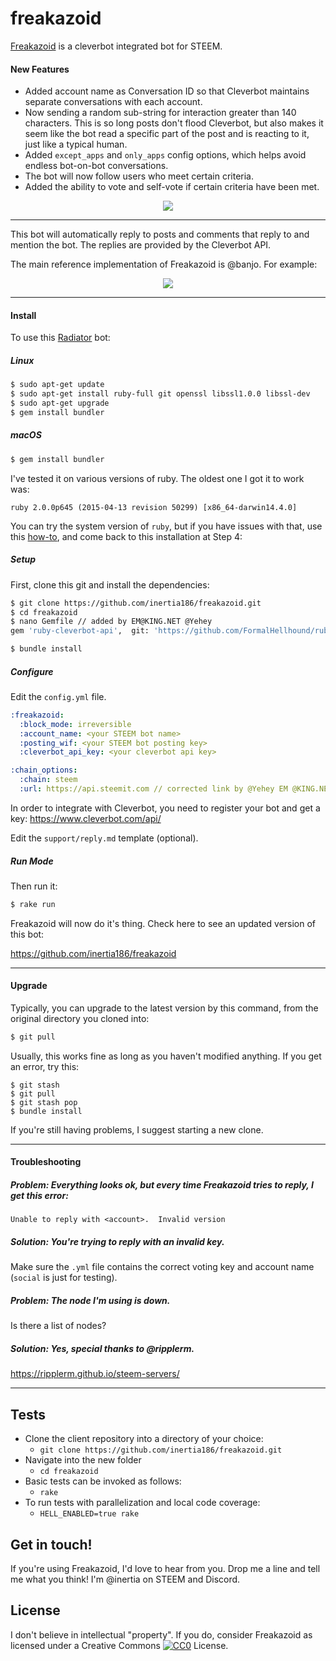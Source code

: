 freakazoid
==========

[Freakazoid](https://github.com/inertia186/freakazoid) is a cleverbot integrated bot for STEEM.

#### New Features

* Added account name as Conversation ID so that Cleverbot maintains separate conversations with each account.
* Now sending a random sub-string for interaction greater than 140 characters.  This is so long posts don't flood Cleverbot, but also makes it seem like the bot read a specific part of the post and is reacting to it, just like a typical human.
* Added `except_apps` and `only_apps` config options, which helps avoid endless bot-on-bot conversations.
* The bot will now follow users who meet certain criteria.
* Added the ability to vote and self-vote if certain criteria have been met.

<center>
  <img src="https://que.com/wp-content/uploads/2018/09/QUE.com_.Yehey_.Chatbot.is_.live_.png" />
</center>

---

This bot will automatically reply to posts and comments that reply to and mention the bot.  The replies are provided by the Cleverbot API.

The main reference implementation of Freakazoid is @banjo.  For example:

<center>
  <img src="http://i.imgur.com/zNN8tPE.png" />
</center>

---

#### Install

To use this [Radiator](https://steemit.com/steem/@inertia/radiator-steem-ruby-api-client) bot:

##### Linux

```bash
$ sudo apt-get update
$ sudo apt-get install ruby-full git openssl libssl1.0.0 libssl-dev
$ sudo apt-get upgrade
$ gem install bundler
```

##### macOS

```bash
$ gem install bundler
```

I've tested it on various versions of ruby.  The oldest one I got it to work was:

`ruby 2.0.0p645 (2015-04-13 revision 50299) [x86_64-darwin14.4.0]`

You can try the system version of `ruby`, but if you have issues with that, use this [how-to](https://steemit.com/ruby/@inertia/how-to-configure-your-mac-to-do-ruby-on-rails-development), and come back to this installation at Step 4:

##### Setup

First, clone this git and install the dependencies:

```bash
$ git clone https://github.com/inertia186/freakazoid.git
$ cd freakazoid
$ nano Gemfile // added by EM@KING.NET @Yehey
gem 'ruby-cleverbot-api',  git: 'https://github.com/FormalHellhound/ruby-cleverbot-api.git'

$ bundle install
```

##### Configure

Edit the `config.yml` file.

```yaml
:freakazoid:
  :block_mode: irreversible
  :account_name: <your STEEM bot name>
  :posting_wif: <your STEEM bot posting key>
  :cleverbot_api_key: <your cleverbot api key>

:chain_options:
  :chain: steem
  :url: https://api.steemit.com // corrected link by @Yehey EM @KING.NET
```

In order to integrate with Cleverbot, you need to register your bot and get a key: https://www.cleverbot.com/api/


Edit the `support/reply.md` template (optional).

##### Run Mode

Then run it:

```bash
$ rake run
```

Freakazoid will now do it's thing.  Check here to see an updated version of this bot:

https://github.com/inertia186/freakazoid

---

#### Upgrade

Typically, you can upgrade to the latest version by this command, from the original directory you cloned into:

```bash
$ git pull
```

Usually, this works fine as long as you haven't modified anything.  If you get an error, try this:

```
$ git stash
$ git pull
$ git stash pop
$ bundle install
```

If you're still having problems, I suggest starting a new clone.

---

#### Troubleshooting

##### Problem: Everything looks ok, but every time Freakazoid tries to reply, I get this error:

```
Unable to reply with <account>.  Invalid version
```

##### Solution: You're trying to reply with an invalid key.

Make sure the `.yml` file contains the correct voting key and account name (`social` is just for testing).

##### Problem: The node I'm using is down.

Is there a list of nodes?

##### Solution: Yes, special thanks to @ripplerm.

https://ripplerm.github.io/steem-servers/

---

## Tests

* Clone the client repository into a directory of your choice:
  * `git clone https://github.com/inertia186/freakazoid.git`
* Navigate into the new folder
  * `cd freakazoid`
* Basic tests can be invoked as follows:
  * `rake`
* To run tests with parallelization and local code coverage:
  * `HELL_ENABLED=true rake`

## Get in touch!

If you're using Freakazoid, I'd love to hear from you.  Drop me a line and tell me what you think!  I'm @inertia on STEEM and Discord.
  
## License

I don't believe in intellectual "property".  If you do, consider Freakazoid as licensed under a Creative Commons [![CC0](http://i.creativecommons.org/p/zero/1.0/80x15.png)](http://creativecommons.org/publicdomain/zero/1.0/) License.
